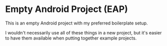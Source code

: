 Empty Android Project (EAP)
===========================

This is an empty Android project with my preferred boilerplate setup.

I wouldn't necessarily use all of these things in a new project, but it's easier to have them available
when putting together example projects.
